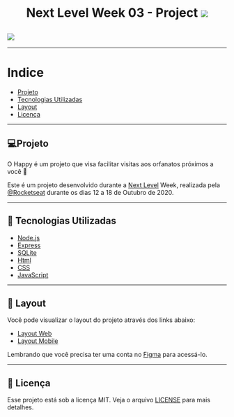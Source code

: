 <h1 align="center"> Next Level Week 03 - Project 
    <img src="https://ik.imagekit.io/RafaelSekiya/logo_0k9-inJlZF.svg">
 </h1>

<h2>
    <img src="https://ik.imagekit.io/RafaelSekiya/happy_4G3gtzLmO.png">
</h2>

--- 

# Indice 
- [Projeto](#-Projeto)
- [Tecnologias Utilizadas](#-tecnologias-utilizadas)
- [Layout](#-layout)
- [Licença](#-licença)

---

## 💻Projeto

<p>O Happy é um projeto que visa facilitar visitas aos orfanatos próximos a você 💜

Este é um projeto desenvolvido durante a [Next Level](https://nextlevelweek.com/inscricao/3) Week, realizada pela [@Rocketseat](https://github.com/Rocketseat) durante os dias 12 a 18 de Outubro de 2020. </p>

---

## 🚀 Tecnologias Utilizadas 

- [Node.js](https://nodejs.org/en/)
- [Express](https://expressjs.com/pt-br/)
- [SQLite](https://www.sqlite.org/index.html)
- [Html](https://developer.mozilla.org/en-US/docs/Web/HTML)
- [CSS](https://www.w3.org/Style/CSS/Overview.en.html)
- [JavaScript](https://www.javascript.com)

---

## 🔖 Layout

Você pode visualizar o layout do projeto através dos links abaixo:

- [Layout Web](https://www.figma.com/file/mDEbnoojksG4w8sOxmudh3/Happy-Web?node-id=0%3A1)
- [Layout Mobile](https://www.figma.com/file/X27FfVxAgy9f5IFa7ONlph/Happy-Mobile?node-id=0%3A1)

Lembrando que você precisa ter uma conta no [Figma](http://figma.com) para acessá-lo.

---

## 📝 Licença 

Esse projeto está sob a licença MIT. Veja o arquivo [LICENSE](https://github.com/guilhermecapitao/nlw3-discovery-happy/blob/master/LICENSE.md) para mais detalhes. 